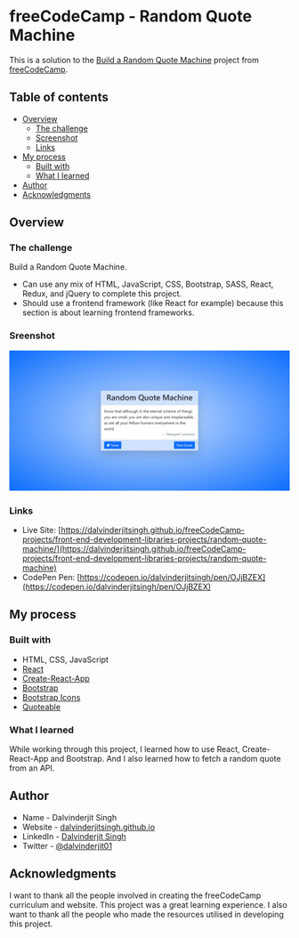 # freeCodeCamp - Random Quote Machine

This is a solution to the [Build a Random Quote Machine](https://www.freecodecamp.org/learn/front-end-development-libraries/front-end-development-libraries-projects/build-a-random-quote-machine) project from [freeCodeCamp](https://www.freecodecamp.org/).

## Table of contents

- [Overview](#overview)
  - [The challenge](#the-challenge)
  - [Screenshot](#screenshot)
  - [Links](#links)
- [My process](#my-process)
  - [Built with](#built-with)
  - [What I learned](#what-i-learned)
- [Author](#author)
- [Acknowledgments](#acknowledgments)

## Overview

### The challenge

Build a Random Quote Machine.

- Can use any mix of HTML, JavaScript, CSS, Bootstrap, SASS, React, Redux, and jQuery to complete this project.
- Should use a frontend framework (like React for example) because this section is about learning frontend frameworks.

### Sreenshot

![](./screenshot.jpg)

### Links

- Live Site: [https://dalvinderjitsingh.github.io/freeCodeCamp-projects/front-end-development-libraries-projects/random-quote-machine/](https://dalvinderjitsingh.github.io/freeCodeCamp-projects/front-end-development-libraries-projects/random-quote-machine)
- CodePen Pen: [https://codepen.io/dalvinderjitsingh/pen/OJjBZEX](https://codepen.io/dalvinderjitsingh/pen/OJjBZEX)

## My process

### Built with

- HTML, CSS, JavaScript
- [React](https://reactjs.org/)
- [Create-React-App](https://create-react-app.dev/)
- [Bootstrap](https://getbootstrap.com/)
- [Bootstrap Icons](https://icons.getbootstrap.com/)
- [Quoteable](https://github.com/lukePeavey/quotable)

### What I learned

While working through this project, I learned how to use React, Create-React-App and Bootstrap. And I also learned how to fetch a random quote from an API.

## Author

- Name - Dalvinderjit Singh
- Website - [dalvinderjitsingh.github.io](https://dalvinderjitsingh.github.io/)
- LinkedIn - [Dalvinderjit Singh](https://www.linkedin.com/in/dalvinderjit-singh-a40b511b7/)
- Twitter - [@dalvinderjit01](https://twitter.com/dalvinderjit01)

## Acknowledgments

I want to thank all the people involved in creating the freeCodeCamp curriculum and website. This project was a great learning experience. I also want to thank all the people who made the resources utilised in developing this project.
